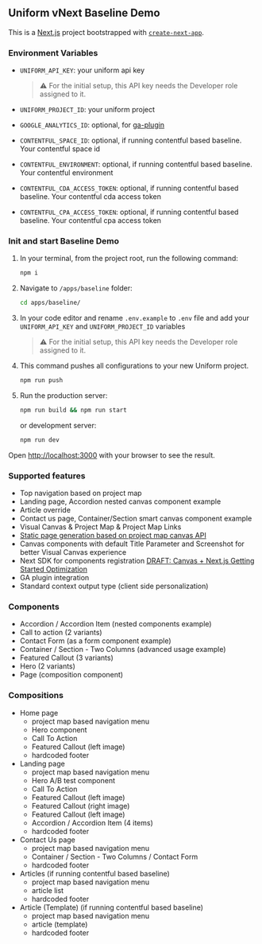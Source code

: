 ## Uniform vNext Baseline Demo

This is a [Next.js](https://nextjs.org/) project bootstrapped with [`create-next-app`](https://github.com/vercel/next.js/tree/canary/packages/create-next-app).

### Environment Variables

- `UNIFORM_API_KEY`: your uniform api key
  > ⚠️ For the initial setup, this API key needs the Developer role assigned to it.
- `UNIFORM_PROJECT_ID`: your uniform project
- `GOOGLE_ANALYTICS_ID`: optional, for [ga-plugin](https://docs.uniform.app/integrations/data/google-analytics#activate-ga-plugin)

- `CONTENTFUL_SPACE_ID`: optional, if running contentful based baseline. Your contentful space id
- `CONTENTFUL_ENVIRONMENT`: optional, if running contentful based baseline. Your contentful environment
- `CONTENTFUL_CDA_ACCESS_TOKEN`: optional, if running contentful based baseline. Your contentful cda access token
- `CONTENTFUL_CPA_ACCESS_TOKEN`: optional, if running contentful based baseline. Your contentful cpa access token

### Init and start Baseline Demo

1. In your terminal, from the project root, run the following command:

   ```bash
   npm i
   ```

2. Navigate to `/apps/baseline` folder:

   ```bash
   cd apps/baseline/
   ```

3. In your code editor and rename `.env.example` to `.env` file and add your `UNIFORM_API_KEY` and `UNIFORM_PROJECT_ID` variables
   > ⚠️ For the initial setup, this API key needs the Developer role assigned to it.
4. This command pushes all configurations to your new Uniform project.

   ```bash
   npm run push
   ```

5. Run the production server:

   ```bash
   npm run build && npm run start
   ```

   or development server:

   ```bash
   npm run dev
   ```

Open [http://localhost:3000](http://localhost:3000) with your browser to see the result.

### Supported features

- Top navigation based on project map
- Landing page, Accordion nested canvas component example
- Article override
- Contact us page, Container/Section smart canvas component example
- Visual Canvas & Project Map & Project Map Links
- [Static page generation based on project map canvas API](https://docs.uniform.app/reference/packages/uniformdev-project-map#projectmapclient)
- Canvas components with default Title Parameter and Screenshot for better Visual Canvas experience
- Next SDK for components registration [DRAFT: Canvas + Next.js Getting Started Optimization](https://www.notion.so/DRAFT-Canvas-Next-js-Getting-Started-Optimization-579fa27b2ad0428392d19b7db2912aa8)
- GA plugin integration
- Standard context output type (client side personalization)

### Components

- Accordion / Accordion Item (nested components example)
- Call to action (2 variants)
- Contact Form (as a form component example)
- Container / Section - Two Columns (advanced usage example)
- Featured Callout (3 variants)
- Hero (2 variants)
- Page (composition component)

### Compositions

- Home page
  - project map based navigation menu
  - Hero component
  - Call To Action
  - Featured Callout (left image)
  - hardcoded footer
- Landing page
  - project map based navigation menu
  - Hero A/B test component
  - Call To Action
  - Featured Callout (left image)
  - Featured Callout (right image)
  - Featured Callout (left image)
  - Accordion / Accordion Item (4 items)
  - hardcoded footer
- Contact Us page
  - project map based navigation menu
  - Container / Section - Two Columns / Contact Form
  - hardcoded footer
- Articles (if running contentful based baseline)
  - project map based navigation menu
  - article list
  - hardcoded footer
- Article (Template) (if running contentful based baseline)
  - project map based navigation menu
  - article (template)
  - hardcoded footer
